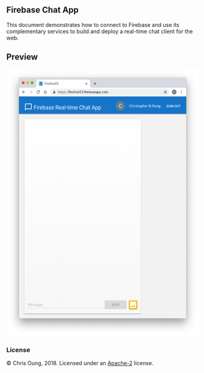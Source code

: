 Firebase Chat App
---------------------------
This document demonstrates how to connect to Firebase and use its complementary services to build and deploy a real-time chat client for the web. 

Preview
-------
[<img src="public/images/screenshot.png" height="700" width="520">](https://firechat23.firebaseapp.com)

### License 

© Chris Oung, 2018. Licensed under an [Apache-2](https://github.com/chrisoung/firebase-web/blob/master/LICENSE) license.

